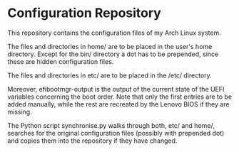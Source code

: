 Configuration Repository
========================

This repository contains the configuration files of my Arch Linux system.

The files and directories in home/ are to be placed in the user's home
directory.
Except for the bin/ directory a dot has to be prepended, since these
are hidden configuration files.

The files and directories in etc/ are to be placed in the /etc/
directory.

Moreover, efibootmgr-output is the output of the current state of the
UEFI variables concerning the boot order. Note that only the first entries
are to be added manually, while the rest are recreated by the Lenovo BIOS
if they are missing.

The Python script synchronise.py walks through both, etc/ and home/,
searches for the original configuration files (possibly with prepended dot)
and copies them into the repository if they have changed.
